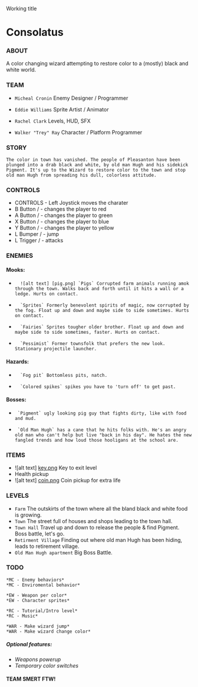 Working title
# Consolatus

### ABOUT 

   A color changing wizard attempting to restore color to a (mostly) black and white world.


### TEAM

+   `Micheal Cronin` Enemy Designer / Programmer

+   `Eddie Williams` Sprite Artist / Animator

+   `Rachel Clark` Levels, HUD, SFX

+   `Walker "Trey" Ray` Character / Platform Programmer


### STORY

    The color in town has vanished. The people of Pleasanton have been plunged into a drab black and white, by old man Hugh and his sidekick Pigment. It's up to the Wizard to restore color to the town and stop old man Hugh from spreading his dull, colorless attitude. 


### CONTROLS

+   CONTROLS - Left Joystick moves the charater 
+   B Button / - changes the player to red
+   A Button / - changes the player to green
+   X Button / - changes the player to blue
+   Y Button / - changes the player to yellow
+   L Bumper / - jump
+   L Trigger / - attacks 


### ENEMIES

####    Mooks:

+		![alt text] [pig.png] `Pigs` Corrupted farm animals running amok through the town. Walks back and forth until it hits a wall or a ledge. Hurts on contact.
+		`Sprites` Formerly benevolent spirits of magic, now corrupted by the fog. Float up and down and maybe side to side sometimes. Hurts on contact.
+		`Fairies` Sprites tougher older brother. Float up and down and maybe side to side sometimes, faster. Hurts on contact.
+		`Pessimist` Former townsfolk that prefers the new look. Stationary projectile launcher.

####    Hazards:

+		`Fog pit` Bottomless pits, natch.
+		`Colored spikes` spikes you have to 'turn off' to get past.


####    Bosses:

+      `Pigment` ugly looking pig guy that fights dirty, like with food and mud.
+      `Old Man Hugh` has a cane that he hits folks with. He's an angry old man who can't help but live "back in his day". He hates the new fangled trends and how loud those hooligans at the school are.


### ITEMS

+   ![alt text] [key.png] Key to exit level
+   Health pickup
+   ![alt text] [coin.png] Coin pickup for extra life


### LEVELS

+   `Farm` The outskirts of the town where all the bland black and white food is growing.
+   `Town` The street full of houses and shops leading to the town hall.
+   `Town Hall` Travel up and down to release the people & find Pigment. Boss battle, let's go.
+   `Retirment Village` Finding out where old man Hugh has been hiding, leads to retirement village.
+   `Old Man Hugh apartment` Big Boss Battle.


### TODO

    *MC - Enemy behaviors*
    *MC - Enviromental behavior*
    
    *EW - Weapon per color*
    *EW - Character sprites*
    
    *RC - Tutorial/Intro level*
    *RC - Music*
   
    *WAR - Make wizard jump*
    *WAR - Make wizard change color*
    

#####   Optional features:
+   *Weapons powerup*
+   *Temporary color switches*


#### TEAM SMERT FTW!

[pig.png]: https://bitbucket.org/Walk1003/2dplatformer/raw/master/Assets/ConceptArt/pig.png "Pig"
[key.png]: https://bitbucket.org/Walk1003/2dplatformer/raw/master/Assets/ConceptArt/Key.png "Key"
[coin.png]: https://bitbucket.org/Walk1003/2dplatformer/raw/master/Assets/ConceptArt/Coin.png "Coin"

